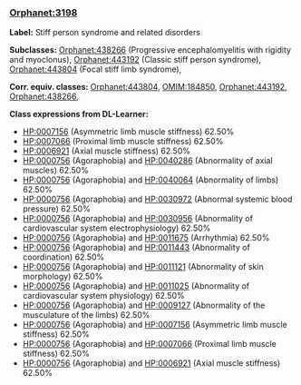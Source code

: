 
### [Orphanet:3198](http://www.orpha.net/ORDO/Orphanet_3198)
**Label:** Stiff person syndrome and related disorders

**Subclasses:** [Orphanet:438266](http://www.orpha.net/ORDO/Orphanet_438266) (Progressive encephalomyelitis with rigidity and myoclonus), [Orphanet:443192](http://www.orpha.net/ORDO/Orphanet_443192) (Classic stiff person syndrome), [Orphanet:443804](http://www.orpha.net/ORDO/Orphanet_443804) (Focal stiff limb syndrome), 

**Corr. equiv. classes:** [Orphanet:443804](http://www.orpha.net/ORDO/Orphanet_443804), [OMIM:184850](http://purl.obolibrary.org/obo/OMIM_184850), [Orphanet:443192](http://www.orpha.net/ORDO/Orphanet_443192), [Orphanet:438266](http://www.orpha.net/ORDO/Orphanet_438266), 

**Class expressions from DL-Learner:**

- [HP:0007156](http://purl.obolibrary.org/obo/HP_0007156) (Asymmetric limb muscle stiffness) 62.50%
- [HP:0007066](http://purl.obolibrary.org/obo/HP_0007066) (Proximal limb muscle stiffness) 62.50%
- [HP:0006921](http://purl.obolibrary.org/obo/HP_0006921) (Axial muscle stiffness) 62.50%
- [HP:0000756](http://purl.obolibrary.org/obo/HP_0000756) (Agoraphobia) and [HP:0040286](http://purl.obolibrary.org/obo/HP_0040286) (Abnormality of axial muscles) 62.50%
- [HP:0000756](http://purl.obolibrary.org/obo/HP_0000756) (Agoraphobia) and [HP:0040064](http://purl.obolibrary.org/obo/HP_0040064) (Abnormality of limbs) 62.50%
- [HP:0000756](http://purl.obolibrary.org/obo/HP_0000756) (Agoraphobia) and [HP:0030972](http://purl.obolibrary.org/obo/HP_0030972) (Abnormal systemic blood pressure) 62.50%
- [HP:0000756](http://purl.obolibrary.org/obo/HP_0000756) (Agoraphobia) and [HP:0030956](http://purl.obolibrary.org/obo/HP_0030956) (Abnormality of cardiovascular system electrophysiology) 62.50%
- [HP:0000756](http://purl.obolibrary.org/obo/HP_0000756) (Agoraphobia) and [HP:0011675](http://purl.obolibrary.org/obo/HP_0011675) (Arrhythmia) 62.50%
- [HP:0000756](http://purl.obolibrary.org/obo/HP_0000756) (Agoraphobia) and [HP:0011443](http://purl.obolibrary.org/obo/HP_0011443) (Abnormality of coordination) 62.50%
- [HP:0000756](http://purl.obolibrary.org/obo/HP_0000756) (Agoraphobia) and [HP:0011121](http://purl.obolibrary.org/obo/HP_0011121) (Abnormality of skin morphology) 62.50%
- [HP:0000756](http://purl.obolibrary.org/obo/HP_0000756) (Agoraphobia) and [HP:0011025](http://purl.obolibrary.org/obo/HP_0011025) (Abnormality of cardiovascular system physiology) 62.50%
- [HP:0000756](http://purl.obolibrary.org/obo/HP_0000756) (Agoraphobia) and [HP:0009127](http://purl.obolibrary.org/obo/HP_0009127) (Abnormality of the musculature of the limbs) 62.50%
- [HP:0000756](http://purl.obolibrary.org/obo/HP_0000756) (Agoraphobia) and [HP:0007156](http://purl.obolibrary.org/obo/HP_0007156) (Asymmetric limb muscle stiffness) 62.50%
- [HP:0000756](http://purl.obolibrary.org/obo/HP_0000756) (Agoraphobia) and [HP:0007066](http://purl.obolibrary.org/obo/HP_0007066) (Proximal limb muscle stiffness) 62.50%
- [HP:0000756](http://purl.obolibrary.org/obo/HP_0000756) (Agoraphobia) and [HP:0006921](http://purl.obolibrary.org/obo/HP_0006921) (Axial muscle stiffness) 62.50%


